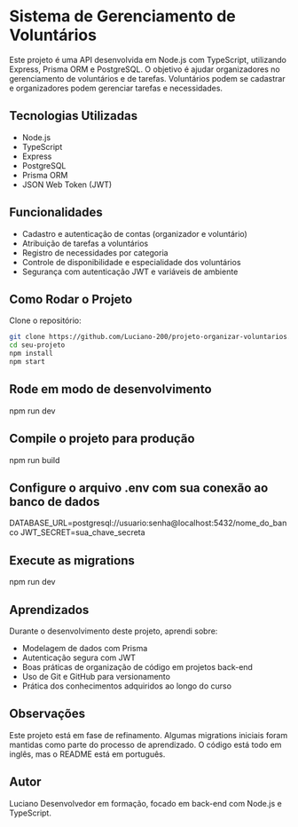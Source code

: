 # Sistema de Gerenciamento de Voluntários

Este projeto é uma API desenvolvida em Node.js com TypeScript, utilizando Express, Prisma ORM e PostgreSQL. O objetivo é ajudar organizadores no gerenciamento de voluntários e de tarefas. Voluntários podem se cadastrar e organizadores podem gerenciar tarefas e necessidades. 

## Tecnologias Utilizadas

- Node.js
- TypeScript
- Express
- PostgreSQL
- Prisma ORM
- JSON Web Token (JWT)

## Funcionalidades

- Cadastro e autenticação de contas (organizador e voluntário)
- Atribuição de tarefas a voluntários
- Registro de necessidades por categoria
- Controle de disponibilidade e especialidade dos voluntários
- Segurança com autenticação JWT e variáveis de ambiente

## Como Rodar o Projeto

Clone o repositório:
```bash
git clone https://github.com/Luciano-200/projeto-organizar-voluntarios.git
cd seu-projeto
npm install
npm start
```

##  Rode em modo de desenvolvimento

npm run dev

##  Compile o projeto para produção

npm run build

##  Configure o arquivo .env com sua conexão ao banco de dados

DATABASE_URL=postgresql://usuario:senha@localhost:5432/nome_do_banco
JWT_SECRET=sua_chave_secreta

##  Execute as migrations

npm run dev

## Aprendizados

Durante o desenvolvimento deste projeto, aprendi sobre:
- Modelagem de dados com Prisma
- Autenticação segura com JWT
- Boas práticas de organização de código em projetos back-end
- Uso de Git e GitHub para versionamento
- Prática dos conhecimentos adquiridos ao longo do curso

## Observações

Este projeto está em fase de refinamento. Algumas migrations iniciais foram mantidas como parte do processo de aprendizado. O código está todo em inglês, mas o README está em português.

##  Autor

Luciano
Desenvolvedor em formação, focado em back-end com Node.js e TypeScript.